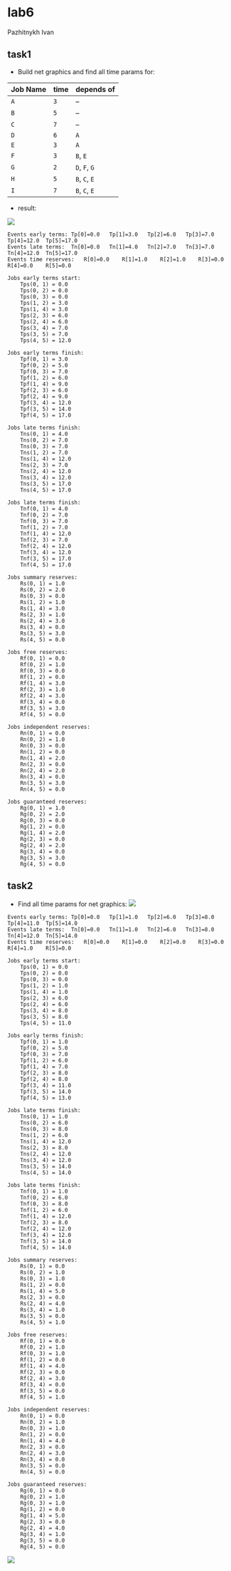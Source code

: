 # lab6
Pazhitnykh Ivan

## task1
* Build net graphics and find all time params for:

Job Name | time | depends of
--- | --- | --
`A` | `3` | –
`B` | `5` | –
`C` | `7` | –
`D` | `6` | `A`
`E` | `3` | `A`
`F` | `3` | `B`, `E`
`G` | `2` | `D`, `F`, `G`
`H` | `5` | `B`, `C`, `E`
`I` | `7` | `B`, `C`, `E`

* result:

![](https://raw.githubusercontent.com/drapegnik/bsu/master/decision-science/lab6/task1.in.gv.png)

```
Events early terms:	Tp[0]=0.0	Tp[1]=3.0	Tp[2]=6.0	Tp[3]=7.0	Tp[4]=12.0	Tp[5]=17.0
Events late terms:	Tn[0]=0.0	Tn[1]=4.0	Tn[2]=7.0	Tn[3]=7.0	Tn[4]=12.0	Tn[5]=17.0
Events time reserves:	R[0]=0.0	R[1]=1.0	R[2]=1.0	R[3]=0.0	R[4]=0.0	R[5]=0.0

Jobs early terms start:
	Tps(0, 1) = 0.0
	Tps(0, 2) = 0.0
	Tps(0, 3) = 0.0
	Tps(1, 2) = 3.0
	Tps(1, 4) = 3.0
	Tps(2, 3) = 6.0
	Tps(2, 4) = 6.0
	Tps(3, 4) = 7.0
	Tps(3, 5) = 7.0
	Tps(4, 5) = 12.0

Jobs early terms finish:
	Tpf(0, 1) = 3.0
	Tpf(0, 2) = 5.0
	Tpf(0, 3) = 7.0
	Tpf(1, 2) = 6.0
	Tpf(1, 4) = 9.0
	Tpf(2, 3) = 6.0
	Tpf(2, 4) = 9.0
	Tpf(3, 4) = 12.0
	Tpf(3, 5) = 14.0
	Tpf(4, 5) = 17.0

Jobs late terms finish:
	Tns(0, 1) = 4.0
	Tns(0, 2) = 7.0
	Tns(0, 3) = 7.0
	Tns(1, 2) = 7.0
	Tns(1, 4) = 12.0
	Tns(2, 3) = 7.0
	Tns(2, 4) = 12.0
	Tns(3, 4) = 12.0
	Tns(3, 5) = 17.0
	Tns(4, 5) = 17.0

Jobs late terms finish:
	Tnf(0, 1) = 4.0
	Tnf(0, 2) = 7.0
	Tnf(0, 3) = 7.0
	Tnf(1, 2) = 7.0
	Tnf(1, 4) = 12.0
	Tnf(2, 3) = 7.0
	Tnf(2, 4) = 12.0
	Tnf(3, 4) = 12.0
	Tnf(3, 5) = 17.0
	Tnf(4, 5) = 17.0

Jobs summary reserves:
	Rs(0, 1) = 1.0
	Rs(0, 2) = 2.0
	Rs(0, 3) = 0.0
	Rs(1, 2) = 1.0
	Rs(1, 4) = 3.0
	Rs(2, 3) = 1.0
	Rs(2, 4) = 3.0
	Rs(3, 4) = 0.0
	Rs(3, 5) = 3.0
	Rs(4, 5) = 0.0

Jobs free reserves:
	Rf(0, 1) = 0.0
	Rf(0, 2) = 1.0
	Rf(0, 3) = 0.0
	Rf(1, 2) = 0.0
	Rf(1, 4) = 3.0
	Rf(2, 3) = 1.0
	Rf(2, 4) = 3.0
	Rf(3, 4) = 0.0
	Rf(3, 5) = 3.0
	Rf(4, 5) = 0.0

Jobs independent reserves:
	Rn(0, 1) = 0.0
	Rn(0, 2) = 1.0
	Rn(0, 3) = 0.0
	Rn(1, 2) = 0.0
	Rn(1, 4) = 2.0
	Rn(2, 3) = 0.0
	Rn(2, 4) = 2.0
	Rn(3, 4) = 0.0
	Rn(3, 5) = 3.0
	Rn(4, 5) = 0.0

Jobs guaranteed reserves:
	Rg(0, 1) = 1.0
	Rg(0, 2) = 2.0
	Rg(0, 3) = 0.0
	Rg(1, 2) = 0.0
	Rg(1, 4) = 2.0
	Rg(2, 3) = 0.0
	Rg(2, 4) = 2.0
	Rg(3, 4) = 0.0
	Rg(3, 5) = 3.0
	Rg(4, 5) = 0.0
```

## task2
* Find all time params for net graphics:
![](http://res.cloudinary.com/dzsjwgjii/image/upload/v1492564649/ds-lab6-task2.png)

```
Events early terms:	Tp[0]=0.0	Tp[1]=1.0	Tp[2]=6.0	Tp[3]=8.0	Tp[4]=11.0	Tp[5]=14.0
Events late terms:	Tn[0]=0.0	Tn[1]=1.0	Tn[2]=6.0	Tn[3]=8.0	Tn[4]=12.0	Tn[5]=14.0
Events time reserves:	R[0]=0.0	R[1]=0.0	R[2]=0.0	R[3]=0.0	R[4]=1.0	R[5]=0.0

Jobs early terms start:
	Tps(0, 1) = 0.0
	Tps(0, 2) = 0.0
	Tps(0, 3) = 0.0
	Tps(1, 2) = 1.0
	Tps(1, 4) = 1.0
	Tps(2, 3) = 6.0
	Tps(2, 4) = 6.0
	Tps(3, 4) = 8.0
	Tps(3, 5) = 8.0
	Tps(4, 5) = 11.0

Jobs early terms finish:
	Tpf(0, 1) = 1.0
	Tpf(0, 2) = 5.0
	Tpf(0, 3) = 7.0
	Tpf(1, 2) = 6.0
	Tpf(1, 4) = 7.0
	Tpf(2, 3) = 8.0
	Tpf(2, 4) = 8.0
	Tpf(3, 4) = 11.0
	Tpf(3, 5) = 14.0
	Tpf(4, 5) = 13.0

Jobs late terms finish:
	Tns(0, 1) = 1.0
	Tns(0, 2) = 6.0
	Tns(0, 3) = 8.0
	Tns(1, 2) = 6.0
	Tns(1, 4) = 12.0
	Tns(2, 3) = 8.0
	Tns(2, 4) = 12.0
	Tns(3, 4) = 12.0
	Tns(3, 5) = 14.0
	Tns(4, 5) = 14.0

Jobs late terms finish:
	Tnf(0, 1) = 1.0
	Tnf(0, 2) = 6.0
	Tnf(0, 3) = 8.0
	Tnf(1, 2) = 6.0
	Tnf(1, 4) = 12.0
	Tnf(2, 3) = 8.0
	Tnf(2, 4) = 12.0
	Tnf(3, 4) = 12.0
	Tnf(3, 5) = 14.0
	Tnf(4, 5) = 14.0

Jobs summary reserves:
	Rs(0, 1) = 0.0
	Rs(0, 2) = 1.0
	Rs(0, 3) = 1.0
	Rs(1, 2) = 0.0
	Rs(1, 4) = 5.0
	Rs(2, 3) = 0.0
	Rs(2, 4) = 4.0
	Rs(3, 4) = 1.0
	Rs(3, 5) = 0.0
	Rs(4, 5) = 1.0

Jobs free reserves:
	Rf(0, 1) = 0.0
	Rf(0, 2) = 1.0
	Rf(0, 3) = 1.0
	Rf(1, 2) = 0.0
	Rf(1, 4) = 4.0
	Rf(2, 3) = 0.0
	Rf(2, 4) = 3.0
	Rf(3, 4) = 0.0
	Rf(3, 5) = 0.0
	Rf(4, 5) = 1.0

Jobs independent reserves:
	Rn(0, 1) = 0.0
	Rn(0, 2) = 1.0
	Rn(0, 3) = 1.0
	Rn(1, 2) = 0.0
	Rn(1, 4) = 4.0
	Rn(2, 3) = 0.0
	Rn(2, 4) = 3.0
	Rn(3, 4) = 0.0
	Rn(3, 5) = 0.0
	Rn(4, 5) = 0.0

Jobs guaranteed reserves:
	Rg(0, 1) = 0.0
	Rg(0, 2) = 1.0
	Rg(0, 3) = 1.0
	Rg(1, 2) = 0.0
	Rg(1, 4) = 5.0
	Rg(2, 3) = 0.0
	Rg(2, 4) = 4.0
	Rg(3, 4) = 1.0
	Rg(3, 5) = 0.0
	Rg(4, 5) = 0.0
```

![](https://raw.githubusercontent.com/drapegnik/bsu/master/decision-science/lab6/task2.in.gv.png)
